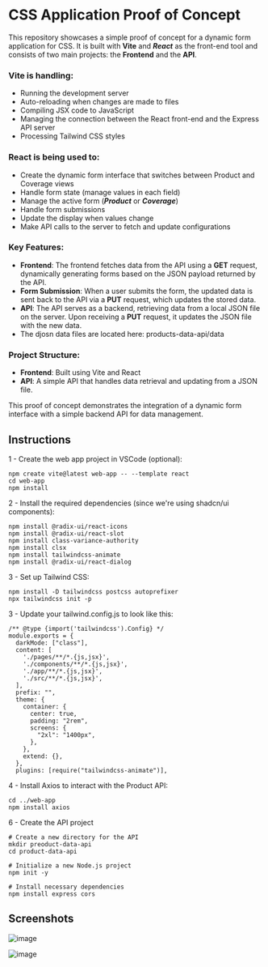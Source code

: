 
# CSS Application Proof of Concept

This repository showcases a simple proof of concept for a dynamic form application for CSS. It is built with **Vite** and ***React*** as the front-end tool and consists of two main projects: the **Frontend** and the **API**.

### Vite is handling:
- Running the development server
- Auto-reloading when changes are made to files
- Compiling JSX code to JavaScript
- Managing the connection between the React front-end and the Express API server
- Processing Tailwind CSS styles

### React is being used to:
- Create the dynamic form interface that switches between Product and Coverage views
- Handle form state (manage values in each field)
- Manage the active form (***Product*** or ***Coverage***)
- Handle form submissions
- Update the display when values change
- Make API calls to the server to fetch and update configurations


### Key Features:
- **Frontend**: The frontend fetches data from the API using a **GET** request, dynamically generating forms based on the JSON payload returned by the API.
- **Form Submission**: When a user submits the form, the updated data is sent back to the API via a **PUT** request, which updates the stored data.
- **API**: The API serves as a backend, retrieving data from a local JSON file on the server. Upon receiving a **PUT** request, it updates the JSON file with the new data.
- The djosn data files are located here: products-data-api/data

### Project Structure:
- **Frontend**: Built using Vite and React
- **API**: A simple API that handles data retrieval and updating from a JSON file.

This proof of concept demonstrates the integration of a dynamic form interface with a simple backend API for data management.

## Instructions


1 - Create the web app project in VSCode (optional):

    npm create vite@latest web-app -- --template react
    cd web-app
    npm install

2 - Install the required dependencies (since we're using shadcn/ui components):

    npm install @radix-ui/react-icons
    npm install @radix-ui/react-slot
    npm install class-variance-authority
    npm install clsx
    npm install tailwindcss-animate
    npm install @radix-ui/react-dialog


3 - Set up Tailwind CSS:

    npm install -D tailwindcss postcss autoprefixer
    npx tailwindcss init -p

3 - Update your tailwind.config.js to look like this:

    /** @type {import('tailwindcss').Config} */
    module.exports = {
      darkMode: ["class"],
      content: [
        './pages/**/*.{js,jsx}',
        './components/**/*.{js,jsx}',
        './app/**/*.{js,jsx}',
        './src/**/*.{js,jsx}',
      ],
      prefix: "",
      theme: {
        container: {
          center: true,
          padding: "2rem",
          screens: {
            "2xl": "1400px",
          },
        },
        extend: {},
      },
      plugins: [require("tailwindcss-animate")],


4 - Install Axios to interact with the Product API:

    cd ../web-app
    npm install axios


6 - Create the API project

    # Create a new directory for the API
    mkdir preoduct-data-api
    cd product-data-api
    
    # Initialize a new Node.js project
    npm init -y
    
    # Install necessary dependencies
    npm install express cors

 ## Screenshots   

![image](https://github.com/user-attachments/assets/c95e7ba6-a30a-4cdf-81bd-c66c9f010010)



![image](https://github.com/user-attachments/assets/bc04aad5-cfc4-425b-a244-9ee0be7af9ba)


